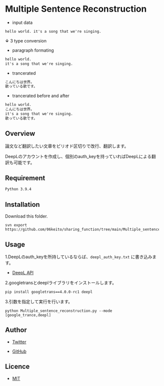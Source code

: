 # __Multiple Sentence Reconstruction__

- input data

```tex:input.txt
hello world. it's a song that we're singing.
```

__↓__ 3 type conversion

- paragraph formating

```tex
hello world.
it's a song that we're singing.
```

- trancerated

```tex
こんにちは世界。
歌っている歌です。
```

- trancerated before and after

```tex
hello world.
こんにちは世界。
it's a song that we're singing.
歌っている歌です。
```

## __Overview__

論文など翻訳したい文章をピリオド区切りで改行、翻訳します。

DeepLのアカウントを作成し、個別のauth_keyを持っていればDeepLによる翻訳も可能です。

## __Requirement__

```tex
Python 3.9.4
```

## __Installation__

Download this folder.

```shell
svn export https://github.com/06keito/sharing_function/tree/main/Multiple_sentence_reconstruction
```

## __Usage__

1.DeepLのauth_keyを所持しているならば、`deepl_auth_key.txt` に書き込みます。

- [DeepL API](https://www.deepl.com/docs-api)

2.googletransとdeeplライブラリをインストールします。

```shell
pip install googletrans==4.0.0-rc1 deepl
```

3.引数を指定して実行を行います。

```shell
python Multiple_sentence_reconstruction.py --mode [google_trance,deepl]
```

## __Author__

- [Twitter](https://twitter.com/yamamoooooooon_)

- [GitHub](https://github.com/06keito)

## __Licence__

- [MIT](https://opensource.org/licenses/mit-license.php)
